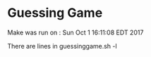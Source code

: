 # Guessing Game
Make was run on : Sun Oct  1 16:11:08 EDT 2017

There are  lines in guessinggame.sh -l
